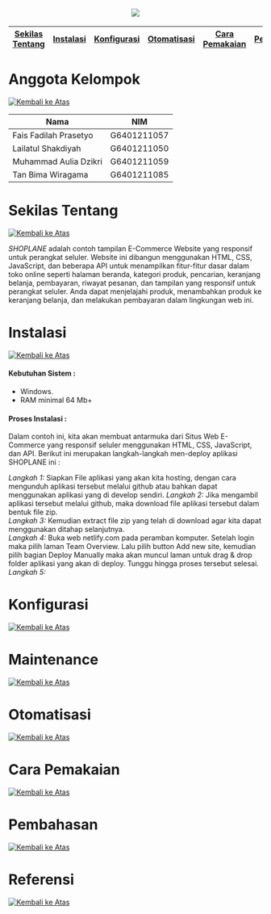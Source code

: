 <h1 align="center"><img src="[https://lh3.googleusercontent.com/pw/ADCreHfNL9qvVgMNtrhTz6MPr03sbWIDOHIisacb94EFNj2kN4eAJ0bjowobJGD4DuLE40E1albLuobt5OhUbSY4ZBRK84rm3NbxXBbgf99JkiXWCVC9aUIxhlKaqhiTaJDn1A54gOtRFggV2bF__8Ige-LrZ72SInZkXUMwYDufneqaZpEWbnPd06szJ7SyECqgdqqKrqU6q-sEhvUfo45NwtHY0YoIpDZsJiayb3cEs-NNtZk-X9fbJBA8Bat_T20_vAAr0K5i9iJpoDRvNlCsUdJxuHZEqDWXKxRw22ixGZLfh6ctgHZpt4ENKK8G9_942JjWMWO-VlsQgE-gJfEqXcYJsZ6-bkgy5jK3BDaOyaJstvbIzCMN8S-i8rUzc9EO2ecILWdA997rIH7ciQ1iTpjvj4Pt02Fl6BbCg9pa4-A9Nd4pB4Jp2JtA6gz4CpLiqiyqG5wwY00biJRGlyKu8Vu-saL1BGdM4LQ7MCDyuPw3LiCaEOHxOtYZkU0w8YeLGL7m9pdcS8lzeoxz5bT8r-w-blgHs-dEm8Nua9MjPUtAuQakkxwcCKerhJ4rL7Dutf6Nh1M7mVkeP9S4Oq8iofqFFBNz2MQ-HCfIr0vMjNiVTEaoLHUTIpcrLxdUhg5kO3uFVvm8BhHwsjwH3_b5lqyPa2G3FhoEy7v7E7PZLmzvAA2CrcD0gQkq_8IKxhnJ4rTU2pQ3dxk8DYxptzhuTyeAlfpaGJHCSX5_RPRQBCPqki6DIr5aaycBejY3g4mU_q2tWDYaJSwNpdDq-P3O6511qb-0vPfUH2tjg_P8JN59wLkJPf7lCVM09pzM9WF7YzSH2XCyCoTmkPoAuA7ciTvlSDI3LAzcc1teLzbjJbHhv0lUtQkQffE_rI-1vzDd5XN0R-MpUblaHFU6qsPqvbRISWzLt5TM-36le5SqAfKeaKD8DkahHZtrjg8loNq9zaaD1SAbfWrifyG7RLK4NpBj8Jw2wKXPGX6Cc7Ikjnt33k0olWb421vEtqYgdsxAcNGMVWzhDoHhoWwbpk-3x2BEQGoHc8lvkUgXKQW8P5gMqTjRSmfhHkbxt51q020-EvmjB46Slg=w655-h138-s-no?authuser=0"400](https://jocular-lolly-f7be24.netlify.app/home)" ></h1>

[Sekilas Tentang](#sekilas-tentang) | [Instalasi](#instalasi) | [Konfigurasi](#konfigurasi) | [Otomatisasi](#otomatisasi) | [Cara Pemakaian](#cara-pemakaian) | [Pembahasan](#pembahasan) | [Referensi](#referensi)
:---:|:---:|:---:|:---:|:---:|:---:|:---:


# Anggota Kelompok
[![Kembali ke Atas](https://img.shields.io/badge/Kembali%20ke%20Atas-%E2%86%91-blue)](#)

| Nama                     | NIM           | 
| ------------------------ | ------------- | 
| Fais Fadilah Prasetyo    | G6401211057   |
| Lailatul Shakdiyah       | G6401211050   | 
| Muhammad Aulia Dzikri    | G6401211059   |
| Tan Bima Wiragama        | G6401211085   |


# Sekilas Tentang
[![Kembali ke Atas](https://img.shields.io/badge/Kembali%20ke%20Atas-%E2%86%91-blue)](#)

*SHOPLANE* adalah contoh tampilan E-Commerce Website yang responsif untuk perangkat seluler. Website ini dibangun menggunakan HTML, CSS, JavaScript, dan beberapa API untuk menampilkan fitur-fitur dasar dalam toko online seperti halaman beranda, kategori produk, pencarian, keranjang belanja, pembayaran, riwayat pesanan, dan tampilan yang responsif untuk perangkat seluler. Anda dapat menjelajahi produk, menambahkan produk ke keranjang belanja, dan melakukan pembayaran dalam lingkungan web ini.


# Instalasi
[![Kembali ke Atas](https://img.shields.io/badge/Kembali%20ke%20Atas-%E2%86%91-blue)](#)

#### Kebutuhan Sistem :
- Windows.
- RAM minimal 64 Mb+

#### Proses Instalasi :
Dalam contoh ini, kita akan membuat antarmuka dari Situs Web E-Commerce yang responsif seluler menggunakan HTML, CSS, JavaScript, dan API. Berikut ini merupakan langkah-langkah men-deploy aplikasi SHOPLANE ini :

*Langkah 1:* Siapkan File aplikasi yang akan kita hosting, dengan cara mengunduh aplikasi tersebut melalui github atau bahkan dapat menggunakan aplikasi yang di develop sendiri. 
*Langkah 2:* Jika mengambil aplikasi tersebut melalui github, maka download file aplikasi tersebut dalam bentuk file zip. <br /> 
*Langkah 3:* Kemudian extract file zip yang telah di download agar kita dapat menggunakan ditahap selanjutnya. <br />
*Langkah 4:* Buka web netlify.com pada peramban komputer. Setelah login maka pilih laman Team Overview. Lalu pilih button Add new site, kemudian pilih bagian Deploy Manually maka akan muncul laman untuk drag & drop folder aplikasi yang akan di deploy. Tunggu hingga proses tersebut selesai. <br />
*Langkah 5:* 


# Konfigurasi
[![Kembali ke Atas](https://img.shields.io/badge/Kembali%20ke%20Atas-%E2%86%91-blue)](#)

# Maintenance
[![Kembali ke Atas](https://img.shields.io/badge/Kembali%20ke%20Atas-%E2%86%91-blue)](#)


# Otomatisasi
[![Kembali ke Atas](https://img.shields.io/badge/Kembali%20ke%20Atas-%E2%86%91-blue)](#)



# Cara Pemakaian
[![Kembali ke Atas](https://img.shields.io/badge/Kembali%20ke%20Atas-%E2%86%91-blue)](#)



# Pembahasan
[![Kembali ke Atas](https://img.shields.io/badge/Kembali%20ke%20Atas-%E2%86%91-blue)](#)



# Referensi
[![Kembali ke Atas](https://img.shields.io/badge/Kembali%20ke%20Atas-%E2%86%91-blue)](#)
